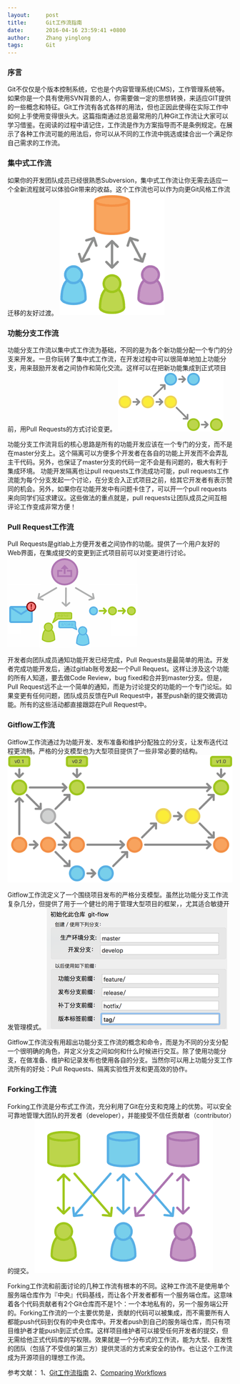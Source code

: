 ```yaml
---
layout:     post
title:      Git工作流指南
date:       2016-04-16 23:59:41 +0800
author:     Zhang yinglong
tags:       Git
---
```


### 序言 

Git不仅仅是个版本控制系统，它也是个内容管理系统(CMS)，工作管理系统等。如果你是一个具有使用SVN背景的人，你需要做一定的思想转换，来适应GIT提供的一些概念和特征。Git工作流有各式各样的用法，但也正因此使得在实际工作中如何上手使用变得很头大。这篇指南通过总览最常用的几种Git工作流让大家可以学习借鉴。在阅读的过程中请记住，工作流是作为方案指导而不是条例规定。在展示了各种工作流可能的用法后，你可以从不同的工作流中挑选或揉合出一个满足你自己需求的工作流。

### 集中式工作流

如果你的开发团队成员已经很熟悉Subversion，集中式工作流让你无需去适应一个全新流程就可以体验Git带来的收益。这个工作流也可以作为向更Git风格工作流迁移的友好过渡。
![](/assets/images/2016/1200910-69bacd15209ea362.png)

### 功能分支工作流

功能分支工作流以集中式工作流为基础，不同的是为各个新功能分配一个专门的分支来开发。一旦你玩转了集中式工作流，在开发过程中可以很简单地加上功能分支，用来鼓励开发者之间协作和简化交流。这样可以在把新功能集成到正式项目前，用Pull Requests的方式讨论变更。
![](/assets/images/2016/1200910-6988fa8bbfe7b9b4.png)

功能分支工作流背后的核心思路是所有的功能开发应该在一个专门的分支，而不是在master分支上。这个隔离可以方便多个开发者在各自的功能上开发而不会弄乱主干代码。另外，也保证了master分支的代码一定不会是有问题的，极大有利于集成环境。
功能开发隔离也让pull requests工作流成功可能，pull requests工作流能为每个分支发起一个讨论，在分支合入正式项目之前，给其它开发者有表示赞同的机会。另外，如果你在功能开发中有问题卡住了，可以开一个pull requests来向同学们征求建议。这些做法的重点就是，pull requests让团队成员之间互相评论工作变成非常方便！

### Pull Request工作流

Pull Requests是gitlab上方便开发者之间协作的功能。提供了一个用户友好的Web界面，在集成提交的变更到正式项目前可以对变更进行讨论。
![](/assets/images/2016/1200910-a1ac03ccb5cbd382.png)

开发者向团队成员通知功能开发已经完成，Pull Requests是最简单的用法。开发者完成功能开发后，通过gitlab账号发起一个Pull Request。这样让涉及这个功能的所有人知道，要去做Code Review，bug fixed和合并到master分支。但是，Pull Request远不止一个简单的通知，而是为讨论提交的功能的一个专门论坛。如果变更有任何问题，团队成员反馈在Pull Request中，甚至push新的提交微调功能。所有的这些活动都直接跟踪在Pull Request中。

### Gitflow工作流

Gitflow工作流通过为功能开发、发布准备和维护分配独立的分支，让发布迭代过程更流畅。严格的分支模型也为大型项目提供了一些非常必要的结构。
![](/assets/images/2016/1200910-f8c9895dd1d92dbc.png)

Gitflow工作流定义了一个围绕项目发布的严格分支模型。虽然比功能分支工作流复杂几分，但提供了用于一个健壮的用于管理大型项目的框架，，尤其适合敏捷开发管理模式。
![](/assets/images/2016/1200910-9b29adba17c04701.png)

Gitflow工作流没有用超出功能分支工作流的概念和命令，而是为不同的分支分配一个很明确的角色，并定义分支之间如何和什么时候进行交互。除了使用功能分支，在做准备、维护和记录发布也使用各自的分支。当然你可以用上功能分支工作流所有的好处：Pull Requests、隔离实验性开发和更高效的协作。

### Forking工作流

Forking工作流是分布式工作流，充分利用了Git在分支和克隆上的优势。可以安全可靠地管理大团队的开发者（developer），并能接受不信任贡献者（contributor）的提交。
![](/assets/images/2016/1200910-8bba9fd69d26fa7a.png)

Forking工作流和前面讨论的几种工作流有根本的不同。这种工作流不是使用单个服务端仓库作为『中央』代码基线，而让各个开发者都有一个服务端仓库。这意味着各个代码贡献者有2个Git仓库而不是1个：一个本地私有的，另一个服务端公开的。Forking工作流的一个主要优势是，贡献的代码可以被集成，而不需要所有人都能push代码到仅有的中央仓库中。开发者push到自己的服务端仓库，而只有项目维护者才能push到正式仓库。这样项目维护者可以接受任何开发者的提交，但无需给他正式代码库的写权限。效果就是一个分布式的工作流，能为大型、自发性的团队（包括了不受信的第三方）提供灵活的方式来安全的协作。也让这个工作流成为开源项目的理想工作流。

参考文献： 
1、[Git工作流指南](http://blog.jobbole.com/76843/) 
2、[Comparing Workflows](https://www.atlassian.com/git/tutorials/comparing-workflows/)
